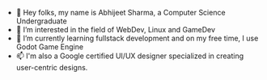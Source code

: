 - 👋 Hey folks, my name is Abhijeet Sharma, a Computer Science Undergraduate
- 👀 I’m interested in the field of WebDev, Linux and GameDev
- 🌱 I’m currently learning fullstack development and on my free time, I use Godot Game Engine
- 📫 I'm also a Google certified UI/UX designer specialized in creating user-centric designs.



